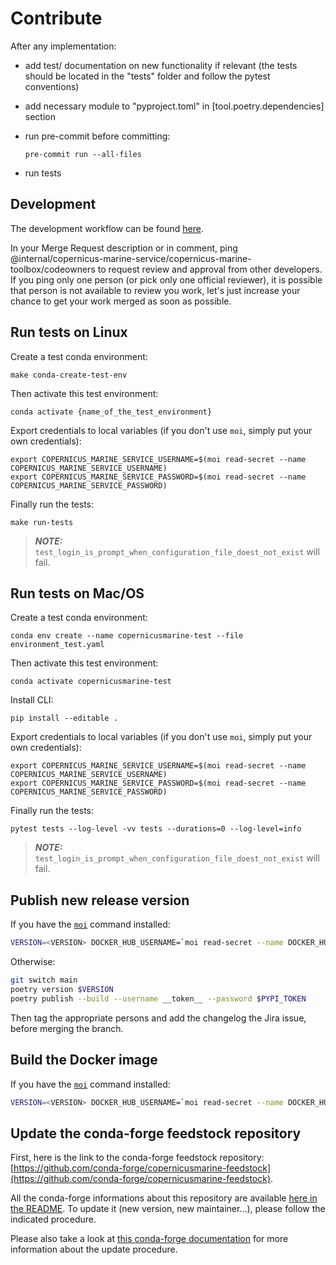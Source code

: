 # Contribute

After any implementation:

- add test/ documentation on new functionality if relevant
(the tests should be located in the "tests" folder and follow the pytest conventions)

- add necessary module to "pyproject.toml" in [tool.poetry.dependencies] section

- run pre-commit before committing:

    ```
    pre-commit run --all-files
    ```

- run tests

## Development

The development workflow can be found [here](https://mercatoroceanfr.sharepoint.com/sites/CopernicusMarineClient/_layouts/15/Doc.aspx?sourcedoc={2ec87d9f-10c5-4451-9835-e9ea5b5be72e}&action=edit&wd=target%28Process.one%7Cb6552011-5a7d-404c-b256-6609f34bd291%2FDevelopment%20workflow%7Cd090c2e1-e118-48ff-b26c-1a399a58c457%2F%29&wdorigin=703).

In your Merge Request description or in comment, ping @internal/copernicus-marine-service/copernicus-marine-toolbox/codeowners to request review and approval from other developers.
If you ping only one person (or pick only one official reviewer), it is possible that person is not available to review you work, let's just increase your chance to get your work merged as soon as possible.

## Run tests on Linux

Create a test conda environment:
```
make conda-create-test-env
```
Then activate this test environment:
```
conda activate {name_of_the_test_environment}
```
Export credentials to local variables (if you don't use `moi`, simply put your own credentials):
```
export COPERNICUS_MARINE_SERVICE_USERNAME=$(moi read-secret --name COPERNICUS_MARINE_SERVICE_USERNAME)
export COPERNICUS_MARINE_SERVICE_PASSWORD=$(moi read-secret --name COPERNICUS_MARINE_SERVICE_PASSWORD)
```
Finally run the tests:
```
make run-tests
```
> **_NOTE:_**  `test_login_is_prompt_when_configuration_file_doest_not_exist`  will fail.

## Run tests on Mac/OS

Create a test conda environment:
```
conda env create --name copernicusmarine-test --file environment_test.yaml
```
Then activate this test environment:
```
conda activate copernicusmarine-test
```
Install CLI:
```
pip install --editable .
```
Export credentials to local variables (if you don't use `moi`, simply put your own credentials):
```
export COPERNICUS_MARINE_SERVICE_USERNAME=$(moi read-secret --name COPERNICUS_MARINE_SERVICE_USERNAME)
export COPERNICUS_MARINE_SERVICE_PASSWORD=$(moi read-secret --name COPERNICUS_MARINE_SERVICE_PASSWORD)
```
Finally run the tests:
```
pytest tests --log-level -vv tests --durations=0 --log-level=info
```
> **_NOTE:_**  `test_login_is_prompt_when_configuration_file_doest_not_exist`  will fail.

## Publish new release version

If you have the [`moi`](https://gitlab.mercator-ocean.fr/internal/shell-utils) command installed:
```sh
VERSION=<VERSION> DOCKER_HUB_USERNAME=`moi read-secret --name DOCKER_HUB_USERNAME` DOCKER_HUB_PUSH_TOKEN=`moi read-secret --name DOCKER_HUB_PUSH_TOKEN` PYPI_TOKEN=`moi read-secret --name PYPI_TOKEN` make release
```

Otherwise:
```sh
git switch main
poetry version $VERSION
poetry publish --build --username __token__ --password $PYPI_TOKEN
```

Then tag the appropriate persons and add the changelog the Jira issue, before merging the branch.

## Build the Docker image

If you have the [`moi`](https://gitlab.mercator-ocean.fr/internal/shell-utils) command installed:
```sh
VERSION=<VERSION> DOCKER_HUB_USERNAME=`moi read-secret --name DOCKER_HUB_USERNAME` DOCKER_HUB_PUSH_TOKEN=`moi read-secret --name DOCKER_HUB_PUSH_TOKEN` make build-and-publish-dockerhub-image
```

## Update the conda-forge feedstock repository

First, here is the link to the conda-forge feedstock repository: [https://github.com/conda-forge/copernicusmarine-feedstock](https://github.com/conda-forge/copernicusmarine-feedstock).

All the conda-forge informations about this repository are available [here in the README](https://github.com/orgs/conda-forge/teams/copernicusmarine). To update it (new version, new maintainer...), please follow the indicated procedure.

Please also take a look at [this conda-forge documentation](https://conda-forge.org/docs/maintainer/updating_pkgs/#example-workflow-for-updating-a-package) for more information about the update procedure.
